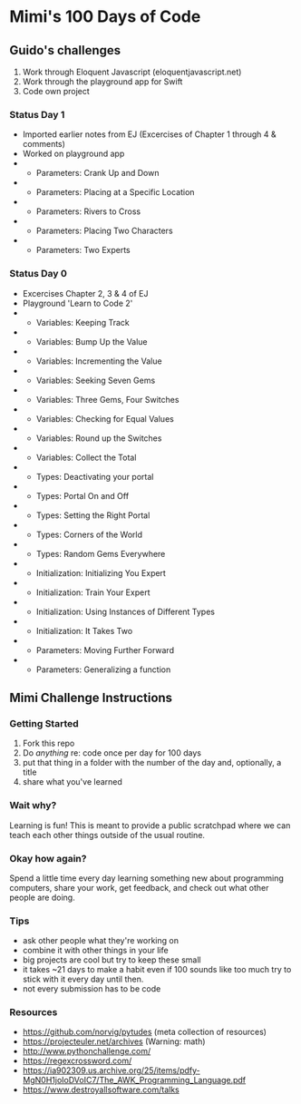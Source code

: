 Mimi's 100 Days of Code
=======================

## Guido's challenges
1. Work through Eloquent Javascript (eloquentjavascript.net)
2. Work through the playground app for Swift
3. Code own project

### Status Day 1
- Imported earlier notes from EJ (Excercises of Chapter 1 through 4 & comments)
- Worked on playground app
- - Parameters: Crank Up and Down
- - Parameters: Placing at a Specific Location
- - Parameters: Rivers to Cross
- - Parameters: Placing Two Characters
- - Parameters: Two Experts

### Status Day 0
- Excercises Chapter 2, 3 & 4 of EJ
- Playground 'Learn to Code 2'
- - Variables: Keeping Track
- - Variables: Bump Up the Value
- - Variables: Incrementing the Value
- - Variables: Seeking Seven Gems
- - Variables: Three Gems, Four Switches
- - Variables: Checking for Equal Values
- - Variables: Round up the Switches
- - Variables: Collect the Total
- - Types: Deactivating your portal
- - Types: Portal On and Off
- - Types: Setting the Right Portal
- - Types: Corners of the World
- - Types: Random Gems Everywhere
- - Initialization: Initializing You Expert
- - Initialization: Train Your Expert
- - Initialization: Using Instances of Different Types
- - Initialization: It Takes Two
- - Parameters: Moving Further Forward
- - Parameters: Generalizing a function


## Mimi Challenge Instructions

### Getting Started

1. Fork this repo
2. Do *anything* re: code once per day for 100 days
3. put that thing in a folder with the number of the day and, optionally, a title
4. share what you've learned

### Wait why?

Learning is fun! This is meant to provide a public scratchpad where we can
teach each other things outside of the usual routine.

### Okay how again?

Spend a little time every day learning something new about programming computers,
share your work, get feedback, and check out what other people are doing.

### Tips

- ask other people what they're working on
- combine it with other things in your life
- big projects are cool but try to keep these small
- it takes ~21 days to make a habit even if 100 sounds like too much try to
  stick with it every day until then.
- not every submission has to be code

### Resources

- https://github.com/norvig/pytudes (meta collection of resources)
- https://projecteuler.net/archives (Warning: math)
- http://www.pythonchallenge.com/
- https://regexcrossword.com/
- https://ia902309.us.archive.org/25/items/pdfy-MgN0H1joIoDVoIC7/The_AWK_Programming_Language.pdf
- https://www.destroyallsoftware.com/talks
